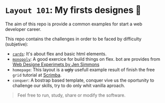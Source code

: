 `Layout 101`: My firsts designes 🦑
====================================

The aim of this repo is provide a common examples for start a web developer career.

This repo contains the challenges in order to be faced by difficulty (subjetive):
  
  - [`cards`](https://codepen.io/josepplloo/pen/Qzveoe): It's about flex and basic html elements.
  - [`monopoly`](https://codepen.io/josepplloo/pen/pqOMdx): A good exercice for build things on flex. bot are provides from [Web Designe Experimets by Jen Simmons](https://labs.jensimmons.com/)
  - `homepage`: This layout is a ~~ugly~~ usefull example result of finish the free `grid` tutorial at [Scrimba](https://scrimba.com/playlist/pWqLHa).
  - `conquer`: A bostrap based template, conquer vive us the oportunity to challenge our skills, try to do only whit vanilla aproach.
  
  

> Feel free to run, study, share or modify the software.